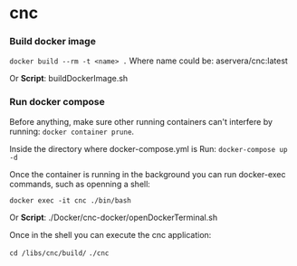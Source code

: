 # cnc

### Build docker image
`docker build --rm -t <name> .`
Where name could be: aservera/cnc:latest

Or
**Script**: buildDockerImage.sh

### Run docker compose
Before anything, make sure other running containers can't interfere by running:
`docker container prune`.

Inside the directory where docker-compose.yml is Run:
`docker-compose up -d`

Once the container is running in the background you can run docker-exec commands, such as openning a shell:

`docker exec -it cnc ./bin/bash`

Or
**Script**: ./Docker/cnc-docker/openDockerTerminal.sh

Once in the shell you can execute the cnc application:

`cd /libs/cnc/build/`
`./cnc`
